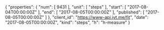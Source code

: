 {
  "properties": {
    "num": [
      9431
    ],
    "unit": [
      "steps"
    ],
    "start": [
      "2017-08-04T00:00:00Z"
    ],
    "end": [
      "2017-08-05T00:00:00Z"
    ],
    "published": [
      "2017-08-05T00:00:00Z"
    ]
  },
  "client_id": "https://www-api.jvt.me/fit",
  "date": "2017-08-05T00:00:00Z",
  "kind": "steps",
  "h": "h-measure"
}
